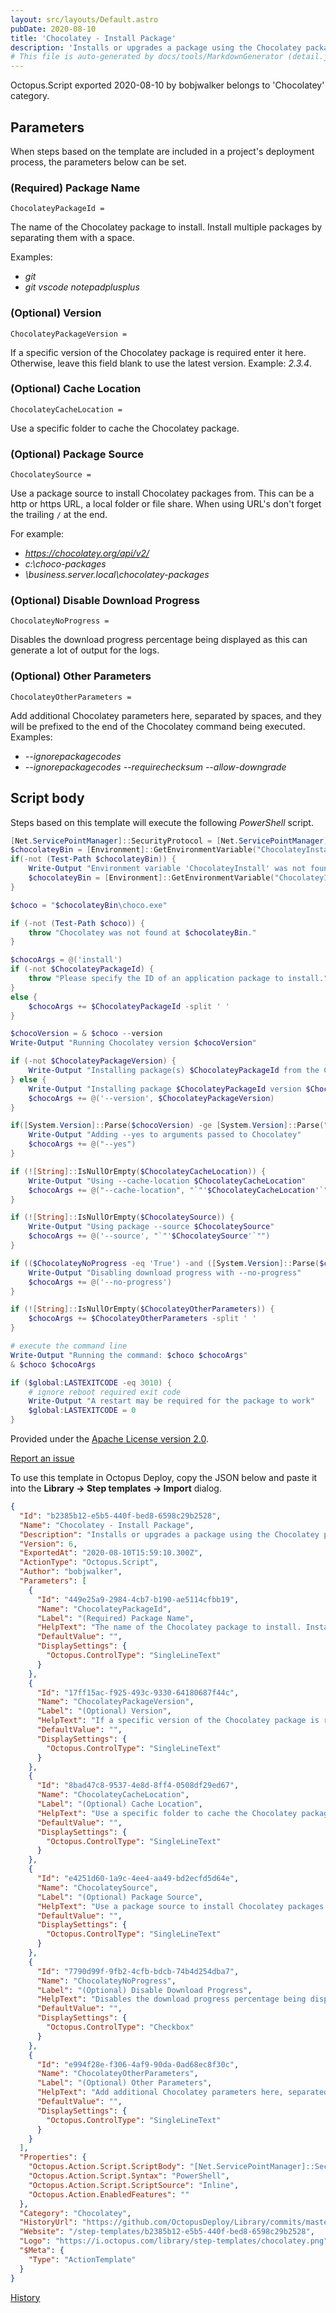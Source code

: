 ```yaml
---
layout: src/layouts/Default.astro
pubDate: 2020-08-10
title: 'Chocolatey - Install Package'
description: 'Installs or upgrades a package using the Chocolatey package manager.'
# This file is auto-generated by docs/tools/MarkdownGenerator (detail.js)
---
```


Octopus.Script exported 2020-08-10 by bobjwalker belongs to 'Chocolatey' category.

## Parameters

When steps based on the template are included in a project's deployment process, the parameters below can be set.


<div class="param">

### (Required) Package Name

`ChocolateyPackageId = `

The name of the Chocolatey package to install. Install multiple packages by separating them with a space.

Examples:

* _git_
* _git_ _vscode_ _notepadplusplus_


</div>
        
<div class="param">

### (Optional) Version

`ChocolateyPackageVersion = `

If a specific version of the Chocolatey package is required enter it here. Otherwise, leave this field blank to use the latest version. Example: _2.3.4_.

</div>
        
<div class="param">

### (Optional) Cache Location

`ChocolateyCacheLocation = `

Use a specific folder to cache the Chocolatey package.

</div>
        
<div class="param">

### (Optional) Package Source

`ChocolateySource = `

Use a package source to install Chocolatey packages from. This can be a http or https URL, a local folder or file share. When using URL's don't forget the trailing `/` at the end.

For example: 

* _https://chocolatey.org/api/v2/_
* _c:\choco-packages_
* _\\business.server.local\chocolatey-packages_

</div>
        
<div class="param">

### (Optional) Disable Download Progress

`ChocolateyNoProgress = `

Disables the download progress percentage being displayed as this can generate a lot of output for the logs.

</div>
        
<div class="param">

### (Optional) Other Parameters

`ChocolateyOtherParameters = `

Add additional Chocolatey parameters here, separated by spaces, and they will be prefixed to the end of the Chocolatey command being executed. Examples:

* _--ignorepackagecodes_
* _--ignorepackagecodes --requirechecksum --allow-downgrade_

</div>
        

## Script body

Steps based on this template will execute the following *PowerShell* script.

```PowerShell
[Net.ServicePointManager]::SecurityProtocol = [Net.ServicePointManager]::SecurityProtocol -bor [Net.SecurityProtocolType]::Tls12
$chocolateyBin = [Environment]::GetEnvironmentVariable("ChocolateyInstall", "Machine") + "\bin"
if(-not (Test-Path $chocolateyBin)) {
    Write-Output "Environment variable 'ChocolateyInstall' was not found in the system variables. Attempting to find it in the user variables..."
    $chocolateyBin = [Environment]::GetEnvironmentVariable("ChocolateyInstall", "User") + "\bin"
}

$choco = "$chocolateyBin\choco.exe"

if (-not (Test-Path $choco)) {
    throw "Chocolatey was not found at $chocolateyBin."
}

$chocoArgs = @('install')
if (-not $ChocolateyPackageId) {
    throw "Please specify the ID of an application package to install."
}
else {
    $chocoArgs += $ChocolateyPackageId -split ' '
}

$chocoVersion = & $choco --version
Write-Output "Running Chocolatey version $chocoVersion"

if (-not $ChocolateyPackageVersion) {
    Write-Output "Installing package(s) $ChocolateyPackageId from the Chocolatey package repository..."
} else {
    Write-Output "Installing package $ChocolateyPackageId version $ChocolateyPackageVersion from the Chocolatey package repository..."
    $chocoArgs += @('--version', $ChocolateyPackageVersion)
}

if([System.Version]::Parse($chocoVersion) -ge [System.Version]::Parse("0.9.8.33")) {
    Write-Output "Adding --yes to arguments passed to Chocolatey"
    $chocoArgs += @("--yes")
}

if (![String]::IsNullOrEmpty($ChocolateyCacheLocation)) {
    Write-Output "Using --cache-location $ChocolateyCacheLocation"
    $chocoArgs += @("--cache-location", "`"'$ChocolateyCacheLocation'`"")
}

if (![String]::IsNullOrEmpty($ChocolateySource)) {
    Write-Output "Using package --source $ChocolateySource"
    $chocoArgs += @('--source', "`"'$ChocolateySource'`"")
}

if (($ChocolateyNoProgress -eq 'True') -and ([System.Version]::Parse($chocoVersion) -ge [System.Version]::Parse("0.10.4"))) {
    Write-Output "Disabling download progress with --no-progress"
    $chocoArgs += @('--no-progress')
}

if (![String]::IsNullOrEmpty($ChocolateyOtherParameters)) {
	$chocoArgs += $ChocolateyOtherParameters -split ' '
}

# execute the command line
Write-Output "Running the command: $choco $chocoArgs"
& $choco $chocoArgs

if ($global:LASTEXITCODE -eq 3010) { 
	# ignore reboot required exit code
    Write-Output "A restart may be required for the package to work"
    $global:LASTEXITCODE = 0
}
```

Provided under the [Apache License version 2.0](https://github.com/OctopusDeploy/Library/blob/master/LICENSE.txt).

[Report an issue](https://github.com/OctopusDeploy/Library/issues/new?assignees=&labels=&projects=&template=bug-report.yml&title=Issue%20with%20Chocolatey%20-%20Install%20Package&step-template=Chocolatey%20-%20Install%20Package)

<div class="get-json">

To use this template in Octopus Deploy, copy the JSON below and paste it into the **Library → Step templates → Import** dialog.

```json
{
  "Id": "b2385b12-e5b5-440f-bed8-6598c29b2528",
  "Name": "Chocolatey - Install Package",
  "Description": "Installs or upgrades a package using the Chocolatey package manager.",
  "Version": 6,
  "ExportedAt": "2020-08-10T15:59:10.300Z",
  "ActionType": "Octopus.Script",
  "Author": "bobjwalker",
  "Parameters": [
    {
      "Id": "449e25a9-2984-4cb7-b190-ae5114cfbb19",
      "Name": "ChocolateyPackageId",
      "Label": "(Required) Package Name",
      "HelpText": "The name of the Chocolatey package to install. Install multiple packages by separating them with a space.\n\nExamples:\n\n* _git_\n* _git_ _vscode_ _notepadplusplus_\n",
      "DefaultValue": "",
      "DisplaySettings": {
        "Octopus.ControlType": "SingleLineText"
      }
    },
    {
      "Id": "17ff15ac-f925-493c-9330-64180687f44c",
      "Name": "ChocolateyPackageVersion",
      "Label": "(Optional) Version",
      "HelpText": "If a specific version of the Chocolatey package is required enter it here. Otherwise, leave this field blank to use the latest version. Example: _2.3.4_.",
      "DefaultValue": "",
      "DisplaySettings": {
        "Octopus.ControlType": "SingleLineText"
      }
    },
    {
      "Id": "8bad47c8-9537-4e8d-8ff4-0508df29ed67",
      "Name": "ChocolateyCacheLocation",
      "Label": "(Optional) Cache Location",
      "HelpText": "Use a specific folder to cache the Chocolatey package.",
      "DefaultValue": "",
      "DisplaySettings": {
        "Octopus.ControlType": "SingleLineText"
      }
    },
    {
      "Id": "e4251d60-1a9c-4ee4-aa49-bd2ecfd5d64e",
      "Name": "ChocolateySource",
      "Label": "(Optional) Package Source",
      "HelpText": "Use a package source to install Chocolatey packages from. This can be a http or https URL, a local folder or file share. When using URL's don't forget the trailing `/` at the end.\n\nFor example: \n\n* _https://chocolatey.org/api/v2/_\n* _c:\\choco-packages_\n* _\\\\business.server.local\\chocolatey-packages_",
      "DefaultValue": "",
      "DisplaySettings": {
        "Octopus.ControlType": "SingleLineText"
      }
    },
    {
      "Id": "7790d99f-9fb2-4cfb-bdcb-74b4d254dba7",
      "Name": "ChocolateyNoProgress",
      "Label": "(Optional) Disable Download Progress",
      "HelpText": "Disables the download progress percentage being displayed as this can generate a lot of output for the logs.",
      "DefaultValue": "",
      "DisplaySettings": {
        "Octopus.ControlType": "Checkbox"
      }
    },
    {
      "Id": "e994f28e-f306-4af9-90da-0ad68ec8f30c",
      "Name": "ChocolateyOtherParameters",
      "Label": "(Optional) Other Parameters",
      "HelpText": "Add additional Chocolatey parameters here, separated by spaces, and they will be prefixed to the end of the Chocolatey command being executed. Examples:\n\n* _--ignorepackagecodes_\n* _--ignorepackagecodes --requirechecksum --allow-downgrade_",
      "DefaultValue": "",
      "DisplaySettings": {
        "Octopus.ControlType": "SingleLineText"
      }
    }
  ],
  "Properties": {
    "Octopus.Action.Script.ScriptBody": "[Net.ServicePointManager]::SecurityProtocol = [Net.ServicePointManager]::SecurityProtocol -bor [Net.SecurityProtocolType]::Tls12\n$chocolateyBin = [Environment]::GetEnvironmentVariable(\"ChocolateyInstall\", \"Machine\") + \"\\bin\"\nif(-not (Test-Path $chocolateyBin)) {\n    Write-Output \"Environment variable 'ChocolateyInstall' was not found in the system variables. Attempting to find it in the user variables...\"\n    $chocolateyBin = [Environment]::GetEnvironmentVariable(\"ChocolateyInstall\", \"User\") + \"\\bin\"\n}\n\n$choco = \"$chocolateyBin\\choco.exe\"\n\nif (-not (Test-Path $choco)) {\n    throw \"Chocolatey was not found at $chocolateyBin.\"\n}\n\n$chocoArgs = @('install')\nif (-not $ChocolateyPackageId) {\n    throw \"Please specify the ID of an application package to install.\"\n}\nelse {\n    $chocoArgs += $ChocolateyPackageId -split ' '\n}\n\n$chocoVersion = & $choco --version\nWrite-Output \"Running Chocolatey version $chocoVersion\"\n\nif (-not $ChocolateyPackageVersion) {\n    Write-Output \"Installing package(s) $ChocolateyPackageId from the Chocolatey package repository...\"\n} else {\n    Write-Output \"Installing package $ChocolateyPackageId version $ChocolateyPackageVersion from the Chocolatey package repository...\"\n    $chocoArgs += @('--version', $ChocolateyPackageVersion)\n}\n\nif([System.Version]::Parse($chocoVersion) -ge [System.Version]::Parse(\"0.9.8.33\")) {\n    Write-Output \"Adding --yes to arguments passed to Chocolatey\"\n    $chocoArgs += @(\"--yes\")\n}\n\nif (![String]::IsNullOrEmpty($ChocolateyCacheLocation)) {\n    Write-Output \"Using --cache-location $ChocolateyCacheLocation\"\n    $chocoArgs += @(\"--cache-location\", \"`\"'$ChocolateyCacheLocation'`\"\")\n}\n\nif (![String]::IsNullOrEmpty($ChocolateySource)) {\n    Write-Output \"Using package --source $ChocolateySource\"\n    $chocoArgs += @('--source', \"`\"'$ChocolateySource'`\"\")\n}\n\nif (($ChocolateyNoProgress -eq 'True') -and ([System.Version]::Parse($chocoVersion) -ge [System.Version]::Parse(\"0.10.4\"))) {\n    Write-Output \"Disabling download progress with --no-progress\"\n    $chocoArgs += @('--no-progress')\n}\n\nif (![String]::IsNullOrEmpty($ChocolateyOtherParameters)) {\n\t$chocoArgs += $ChocolateyOtherParameters -split ' '\n}\n\n# execute the command line\nWrite-Output \"Running the command: $choco $chocoArgs\"\n& $choco $chocoArgs\n\nif ($global:LASTEXITCODE -eq 3010) { \n\t# ignore reboot required exit code\n    Write-Output \"A restart may be required for the package to work\"\n    $global:LASTEXITCODE = 0\n}",
    "Octopus.Action.Script.Syntax": "PowerShell",
    "Octopus.Action.Script.ScriptSource": "Inline",
    "Octopus.Action.EnabledFeatures": ""
  },
  "Category": "Chocolatey",
  "HistoryUrl": "https://github.com/OctopusDeploy/Library/commits/master/step-templates//opt/buildagent/work/75443764cd38076d/step-templates/chocolatey-install-package.json",
  "Website": "/step-templates/b2385b12-e5b5-440f-bed8-6598c29b2528",
  "Logo": "https://i.octopus.com/library/step-templates/chocolatey.png",
  "$Meta": {
    "Type": "ActionTemplate"
  }
}
```

[History](https://github.com/OctopusDeploy/Library/commits/master/step-templates/https://github.com/OctopusDeploy/Library/commits/master/step-templates//opt/buildagent/work/75443764cd38076d/step-templates/chocolatey-install-package.json)

</div>

